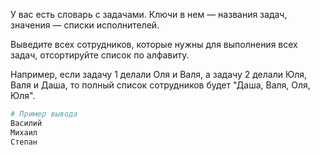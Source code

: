 У вас есть словарь с задачами. Ключи в нем — названия задач, значения — списки исполнителей. 

Выведите всех сотрудников, которые нужны для выполнения всех задач, отсортируйте список по алфавиту. 

Например, если задачу 1 делали Оля и Валя, а задачу 2  делали Юля, Валя и Даша, то полный список сотрудников будет "Даша, Валя, Оля, Юля".

```python
# Пример вывода
Василий
Михаил
Степан
```
